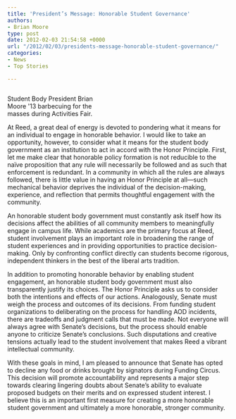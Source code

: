 ```yaml
---
title: 'President’s Message: Honorable Student Governance'
authors:
- Brian Moore
type: post
date: 2012-02-03 21:54:58 +0000
url: "/2012/02/03/presidents-message-honorable-student-governance/"
categories:
- News
- Top Stories

---
```

<div id="attachment_1237" style="width: 210px" class="wp-caption alignright">
  <a href="http://www.reedquest.org/2012/02/presidents-message-honorable-student-governance/img_9845small/" rel="attachment wp-att-1237"><img class="size-medium wp-image-1237" title="IMG_9845small" src="https://i0.wp.com/www.reedquest.org/wp-content/uploads/2012/02/IMG_9845small-200x300.jpg?resize=200%2C300" alt="" data-recalc-dims="1" /></a>
  
  <p class="wp-caption-text">
    Student Body President Brian Moore '13 barbecuing for the masses during Activities Fair.
  </p>
</div>

At Reed, a great deal of energy is devoted to pondering what it means for an individual to engage in honorable behavior. I would like to take an opportunity, however, to consider what it means for the student body government as an institution to act in accord with the Honor Principle. First, let me make clear that honorable policy formation is not reducible to the naïve proposition that any rule will necessarily be followed and as such that enforcement is redundant. In a community in which all the rules are always followed, there is little value in having an Honor Principle at all—such mechanical behavior deprives the individual of the decision-making, experience, and reflection that permits thoughtful engagement with the community.

An honorable student body government must constantly ask itself how its decisions affect the abilities of all community members to meaningfully engage in campus life. While academics are the primary focus at Reed, student involvement plays an important role in broadening the range of student experiences and in providing opportunities to practice decision-making. Only by confronting conflict directly can students become rigorous, independent thinkers in the best of the liberal arts tradition.

In addition to promoting honorable behavior by enabling student engagement, an honorable student body government must also transparently justify its choices. The Honor Principle asks us to consider both the intentions and effects of our actions. Analogously, Senate must weigh the process and outcomes of its decisions. From funding student organizations to deliberating on the process for handling AOD incidents, there are tradeoffs and judgment calls that must be made. Not everyone will always agree with Senate’s decisions, but the process should enable anyone to criticize Senate’s conclusions. Such disputations and creative tensions actually lead to the student involvement that makes Reed a vibrant intellectual community.

With these goals in mind, I am pleased to announce that Senate has opted to decline any food or drinks brought by signators during Funding Circus. This decision will promote accountability and represents a major step towards clearing lingering doubts about Senate’s ability to evaluate proposed budgets on their merits and on expressed student interest. I believe this is an important first measure for creating a more honorable student government and ultimately a more honorable, stronger community.